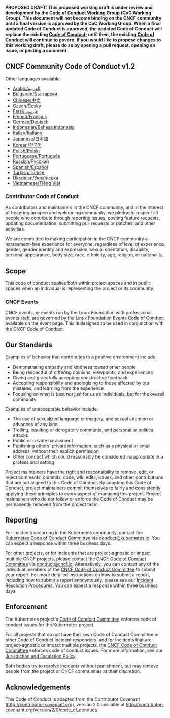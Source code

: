 **PROPOSED DRAFT: This proposed working draft is under review and development by the [Code of Conduct Working Group](https://github.com/cncf/wg-coc) (CoC Working Group). This document will not become binding on the CNCF community until a final version is approved by the CoC Working Group. When a final updated Code of Conduct is approved, the updated Code of Conduct will replace the existing [Code of Conduct](https://github.com/cncf/foundation/blob/main/code-of-conduct.md); until then, the existing [Code of Conduct](https://github.com/cncf/foundation/blob/main/code-of-conduct.md) will continue to govern. If you would like to propose changes to this working draft, please do so by opening a pull request, opening an issue, or posting a comment.**

## CNCF Community Code of Conduct v1.2

Other languages available:
- [Arabic/العربية](code-of-conduct-languages/ar.md)
- [Bulgarian/Български](code-of-conduct-languages/bg.md)
- [Chinese/中文](code-of-conduct-languages/zh.md)
- [Czech/Česky](code-of-conduct-languages/cs.md)
- [Farsi/فارسی](code-of-conduct-languages/fa.md)
- [French/Français](code-of-conduct-languages/fr.md)
- [German/Deutsch](code-of-conduct-languages/de.md)
- [Indonesian/Bahasa Indonesia](code-of-conduct-languages/id.md)
- [Italian/Italiano](code-of-conduct-languages/it.md)
- [Japanese/日本語](code-of-conduct-languages/jp.md)
- [Korean/한국어](code-of-conduct-languages/ko.md)
- [Polish/Polski](code-of-conduct-languages/pl.md)
- [Portuguese/Português](code-of-conduct-languages/pt.md)
- [Russian/Русский](code-of-conduct-languages/ru.md)
- [Spanish/Español](code-of-conduct-languages/es.md)
- [Turkish/Türkçe](code-of-conduct-languages/tr.md)
- [Ukrainian/Українська](code-of-conduct-languages/uk.md)
- [Vietnamese/Tiếng Việt](code-of-conduct-languages/vi.md)

### Contributor Code of Conduct

As contributors and maintainers in the CNCF community, and in the interest of fostering
an open and welcoming community, we pledge to respect all people who contribute
through reporting issues, posting feature requests, updating documentation,
submitting pull requests or patches, and other activities.

We are committed to making participation in the CNCF community a harassment-free experience for everyone, regardless of level of experience, gender, gender identity and expression,
sexual orientation, disability, personal appearance, body size, race, ethnicity, age,
religion, or nationality.

## Scope 

This code of conduct applies both within project spaces and in public spaces when an individual is representing the project or its community.

### CNCF Events

CNCF events, or events run by the Linux Foundation with professional events staff, are governed by the Linux Foundation [Events Code of Conduct](https://events.linuxfoundation.org/code-of-conduct/) available on the event page. This is designed to be used in conjunction with the CNCF Code of Conduct.

## Our Standards

Examples of behavior that contributes to a positive environment include:

* Demonstrating empathy and kindness toward other people
* Being respectful of differing opinions, viewpoints, and experiences
* Giving and gracefully accepting constructive feedback
* Accepting responsibility and apologizing to those affected by our mistakes,
  and learning from the experience
* Focusing on what is best not just for us as individuals, but for the
  overall community

Examples of unacceptable behavior include:

* The use of sexualized language or imagery, and sexual attention or
  advances of any kind
* Trolling, insulting or derogatory comments, and personal or political attacks
* Public or private harassment
* Publishing others' private information, such as a physical or email
  address, without their explicit permission
* Other conduct which could reasonably be considered inappropriate in a
  professional setting

Project maintainers have the right and responsibility to remove, edit, or reject comments, commits, code, wiki edits, issues, and other contributions that are not aligned to this Code of Conduct. 
By adopting this Code of Conduct, project maintainers commit themselves to fairly and consistently applying these principles to every aspect
of managing this project. 
Project maintainers who do not follow or enforce the Code of
Conduct may be permanently removed from the project team.

## Reporting 

For incidents occurring in the Kubernetes community, contact the [Kubernetes Code of Conduct Committee](https://git.k8s.io/community/committee-code-of-conduct) via <conduct@kubernetes.io>. You can expect a response within three business days.

For other projects, or for incidents that are project-agnostic or impact multiple CNCF projects, please contact the [CNCF Code of Conduct Committee](https://www.cncf.io/conduct/committee/) via conduct@cncf.io.  Alternatively, you can contact any of the individual members of the [CNCF Code of Conduct Committee](https://www.cncf.io/conduct/committee/) to submit your report. For more detailed instructions on how to submit a report, including how to submit a report anonymously, please see our [Incident Resolution Procedures](https://www.cncf.io/conduct/procedures/). You can expect a response within three business days.

## Enforcement 

The Kubernetes project's [Code of Conduct Committee](https://github.com/kubernetes/community/tree/master/committee-code-of-conduct) enforces code of conduct issues for the Kubernetes project.

For all projects that do not have their own Code of Conduct Committee or other Code of Conduct incident responders, and for incidents that are project-agnostic or impact multiple projects, the [CNCF Code of Conduct Committee](https://www.cncf.io/conduct/committee/) enforces code of conduct issues. For more information, see our [Jurisdiction and Escalation Policy](https://www.cncf.io/conduct/jurisdiction/)

Both bodies try to resolve incidents without punishment, but may remove people from the project or CNCF communities at their discretion.

## Acknowledgements

This Code of Conduct is adapted from the Contributor Covenant
(http://contributor-covenant.org), version 2.0 available at
http://contributor-covenant.org/version/2/0/code_of_conduct/
